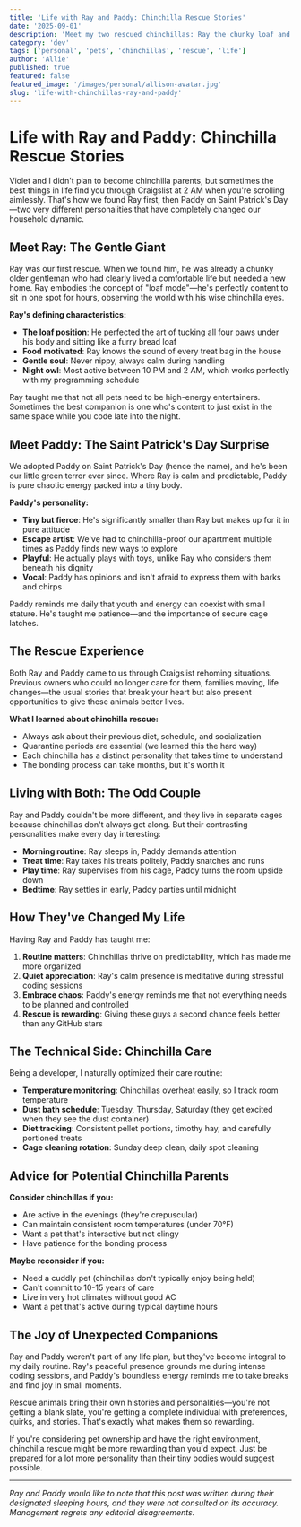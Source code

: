```yaml
---
title: 'Life with Ray and Paddy: Chinchilla Rescue Stories'
date: '2025-09-01'
description: 'Meet my two rescued chinchillas: Ray the chunky loaf and Paddy the energetic tiny terror. How rescuing these fluff balls changed my life.'
category: 'dev'
tags: ['personal', 'pets', 'chinchillas', 'rescue', 'life']
author: 'Allie'
published: true
featured: false
featured_image: '/images/personal/allison-avatar.jpg'
slug: 'life-with-chinchillas-ray-and-paddy'
---
```


# Life with Ray and Paddy: Chinchilla Rescue Stories

Violet and I didn't plan to become chinchilla parents, but sometimes the best things in life find you through Craigslist at 2 AM when you're scrolling aimlessly. That's how we found Ray first, then Paddy on Saint Patrick's Day—two very different personalities that have completely changed our household dynamic.

## Meet Ray: The Gentle Giant

Ray was our first rescue. When we found him, he was already a chunky older gentleman who had clearly lived a comfortable life but needed a new home. Ray embodies the concept of "loaf mode"—he's perfectly content to sit in one spot for hours, observing the world with his wise chinchilla eyes.

**Ray's defining characteristics:**

- **The loaf position**: He perfected the art of tucking all four paws under his body and sitting like a furry bread loaf
- **Food motivated**: Ray knows the sound of every treat bag in the house
- **Gentle soul**: Never nippy, always calm during handling
- **Night owl**: Most active between 10 PM and 2 AM, which works perfectly with my programming schedule

Ray taught me that not all pets need to be high-energy entertainers. Sometimes the best companion is one who's content to just exist in the same space while you code late into the night.

## Meet Paddy: The Saint Patrick's Day Surprise

We adopted Paddy on Saint Patrick's Day (hence the name), and he's been our little green terror ever since. Where Ray is calm and predictable, Paddy is pure chaotic energy packed into a tiny body.

**Paddy's personality:**

- **Tiny but fierce**: He's significantly smaller than Ray but makes up for it in pure attitude
- **Escape artist**: We've had to chinchilla-proof our apartment multiple times as Paddy finds new ways to explore
- **Playful**: He actually plays with toys, unlike Ray who considers them beneath his dignity
- **Vocal**: Paddy has opinions and isn't afraid to express them with barks and chirps

Paddy reminds me daily that youth and energy can coexist with small stature. He's taught me patience—and the importance of secure cage latches.

## The Rescue Experience

Both Ray and Paddy came to us through Craigslist rehoming situations. Previous owners who could no longer care for them, families moving, life changes—the usual stories that break your heart but also present opportunities to give these animals better lives.

**What I learned about chinchilla rescue:**

- Always ask about their previous diet, schedule, and socialization
- Quarantine periods are essential (we learned this the hard way)
- Each chinchilla has a distinct personality that takes time to understand
- The bonding process can take months, but it's worth it

## Living with Both: The Odd Couple

Ray and Paddy couldn't be more different, and they live in separate cages because chinchillas don't always get along. But their contrasting personalities make every day interesting:

- **Morning routine**: Ray sleeps in, Paddy demands attention
- **Treat time**: Ray takes his treats politely, Paddy snatches and runs
- **Play time**: Ray supervises from his cage, Paddy turns the room upside down
- **Bedtime**: Ray settles in early, Paddy parties until midnight

## How They've Changed My Life

Having Ray and Paddy has taught me:

1. **Routine matters**: Chinchillas thrive on predictability, which has made me more organized
2. **Quiet appreciation**: Ray's calm presence is meditative during stressful coding sessions
3. **Embrace chaos**: Paddy's energy reminds me that not everything needs to be planned and controlled
4. **Rescue is rewarding**: Giving these guys a second chance feels better than any GitHub stars

## The Technical Side: Chinchilla Care

Being a developer, I naturally optimized their care routine:

- **Temperature monitoring**: Chinchillas overheat easily, so I track room temperature
- **Dust bath schedule**: Tuesday, Thursday, Saturday (they get excited when they see the dust container)
- **Diet tracking**: Consistent pellet portions, timothy hay, and carefully portioned treats
- **Cage cleaning rotation**: Sunday deep clean, daily spot cleaning

## Advice for Potential Chinchilla Parents

**Consider chinchillas if you:**

- Are active in the evenings (they're crepuscular)
- Can maintain consistent room temperatures (under 70°F)
- Want a pet that's interactive but not clingy
- Have patience for the bonding process

**Maybe reconsider if you:**

- Need a cuddly pet (chinchillas don't typically enjoy being held)
- Can't commit to 10-15 years of care
- Live in very hot climates without good AC
- Want a pet that's active during typical daytime hours

## The Joy of Unexpected Companions

Ray and Paddy weren't part of any life plan, but they've become integral to my daily routine. Ray's peaceful presence grounds me during intense coding sessions, and Paddy's boundless energy reminds me to take breaks and find joy in small moments.

Rescue animals bring their own histories and personalities—you're not getting a blank slate, you're getting a complete individual with preferences, quirks, and stories. That's exactly what makes them so rewarding.

If you're considering pet ownership and have the right environment, chinchilla rescue might be more rewarding than you'd expect. Just be prepared for a lot more personality than their tiny bodies would suggest possible.

---

_Ray and Paddy would like to note that this post was written during their designated sleeping hours, and they were not consulted on its accuracy. Management regrets any editorial disagreements._
